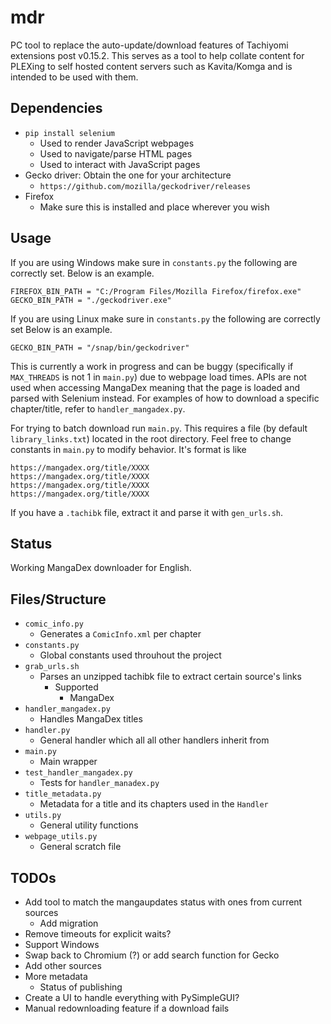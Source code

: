 # mdr

PC tool to replace the auto-update/download features of Tachiyomi extensions post v0.15.2.
This serves as a tool to help collate content for PLEXing to self hosted content servers such as Kavita/Komga and is intended to be used with them.

## Dependencies

* `pip install selenium`
  * Used to render JavaScript webpages
  * Used to navigate/parse HTML pages
  * Used to interact with JavaScript pages
* Gecko driver: Obtain the one for your architecture
  * `https://github.com/mozilla/geckodriver/releases`
* Firefox
  * Make sure this is installed and place wherever you wish

## Usage

If you are using Windows make sure in `constants.py` the following are correctly set.
Below is an example.

```
FIREFOX_BIN_PATH = "C:/Program Files/Mozilla Firefox/firefox.exe"
GECKO_BIN_PATH = "./geckodriver.exe"
```

If you are using Linux make sure in `constants.py` the following are correctly set
Below is an example.

```
GECKO_BIN_PATH = "/snap/bin/geckodriver"
```

This is currently a work in progress and can be buggy (specifically if `MAX_THREADS` is not 1 in `main.py`) due to webpage load times.
APIs are not used when accessing MangaDex meaning that the page is loaded and parsed with Selenium instead.
For examples of how to download a specific chapter/title, refer to `handler_mangadex.py`.

For trying to batch download run `main.py`.
This requires a file (by default `library_links.txt`) located in the root directory.
Feel free to change constants in `main.py` to modify behavior.
It's format is like

```
https://mangadex.org/title/XXXX
https://mangadex.org/title/XXXX
https://mangadex.org/title/XXXX
https://mangadex.org/title/XXXX
```

If you have a `.tachibk` file, extract it and parse it with `gen_urls.sh`.

## Status

Working MangaDex downloader for English.

## Files/Structure

* `comic_info.py`
  * Generates a `ComicInfo.xml` per chapter
* `constants.py`
  * Global constants used throuhout the project
* `grab_urls.sh`
  * Parses an unzipped tachibk file to extract certain source's links
    * Supported
      * MangaDex
* `handler_mangadex.py`
  * Handles MangaDex titles
* `handler.py`
  * General handler which all all other handlers inherit from
* `main.py`
  * Main wrapper
* `test_handler_mangadex.py`
  * Tests for `handler_manadex.py`
* `title_metadata.py`
  * Metadata for a title and its chapters used in the `Handler`
* `utils.py`
  * General utility functions
* `webpage_utils.py`
  * General scratch file

## TODOs

* Add tool to match the mangaupdates status with ones from current sources
  * Add migration
* Remove timeouts for explicit waits?
* Support Windows
* Swap back to Chromium (?) or add search function for Gecko
* Add other sources
* More metadata
  * Status of publishing
* Create a UI to handle everything with PySimpleGUI?
* Manual redownloading feature if a download fails
